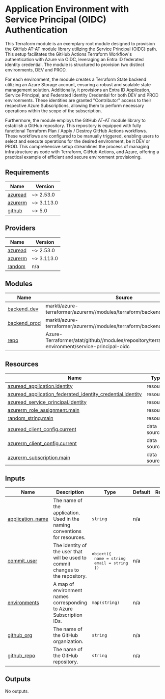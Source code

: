 # Application Environment with Service Principal (OIDC) Authentication
This Terraform module is an exemplary root module designed to provision the GitHub AT-AT module library utilizing the Service Principal (OIDC) path. This setup facilitates the GitHub Actions Terraform Workflow's authentication with Azure via OIDC, leveraging an Entra ID federated identity credential. The module is structured to provision two distinct environments, DEV and PROD.

For each environment, the module creates a Terraform State backend utilizing an Azure Storage account, ensuring a robust and scalable state management solution. Additionally, it provisions an Entra ID Application, Service Principal, and Federated Identity Credential for both DEV and PROD environments. These identities are granted "Contributor" access to their respective Azure Subscriptions, allowing them to perform necessary operations within the scope of the subscription.

Furthermore, the module employs the GitHub AT-AT module library to establish a GitHub repository. This repository is equipped with fully functional Terraform Plan / Apply / Destroy GitHub Actions workflows. These workflows are configured to be manually triggered, enabling users to select and execute operations for the desired environment, be it DEV or PROD. This comprehensive setup streamlines the process of managing infrastructure as code with Terraform, GitHub Actions, and Azure, offering a practical example of efficient and secure environment provisioning.
<!-- BEGIN_TF_DOCS -->
## Requirements

| Name | Version |
|------|---------|
| <a name="requirement_azuread"></a> [azuread](#requirement\_azuread) | ~> 2.53.0 |
| <a name="requirement_azurerm"></a> [azurerm](#requirement\_azurerm) | ~> 3.113.0 |
| <a name="requirement_github"></a> [github](#requirement\_github) | ~> 5.0 |

## Providers

| Name | Version |
|------|---------|
| <a name="provider_azuread"></a> [azuread](#provider\_azuread) | ~> 2.53.0 |
| <a name="provider_azurerm"></a> [azurerm](#provider\_azurerm) | ~> 3.113.0 |
| <a name="provider_random"></a> [random](#provider\_random) | n/a |

## Modules

| Name | Source | Version |
|------|--------|---------|
| <a name="module_backend_dev"></a> [backend\_dev](#module\_backend\_dev) | markti/azure-terraformer/azurerm//modules/terraform/backend/baseline | 1.0.16 |
| <a name="module_backend_prod"></a> [backend\_prod](#module\_backend\_prod) | markti/azure-terraformer/azurerm//modules/terraform/backend/baseline | 1.0.16 |
| <a name="module_repo"></a> [repo](#module\_repo) | Azure-Terraformer/atat/github//modules/repository/terraform/application-environment/service-principal-oidc | 1.0.1 |

## Resources

| Name | Type |
|------|------|
| [azuread_application.identity](https://registry.terraform.io/providers/hashicorp/azuread/latest/docs/resources/application) | resource |
| [azuread_application_federated_identity_credential.identity](https://registry.terraform.io/providers/hashicorp/azuread/latest/docs/resources/application_federated_identity_credential) | resource |
| [azuread_service_principal.identity](https://registry.terraform.io/providers/hashicorp/azuread/latest/docs/resources/service_principal) | resource |
| [azurerm_role_assignment.main](https://registry.terraform.io/providers/hashicorp/azurerm/latest/docs/resources/role_assignment) | resource |
| [random_string.main](https://registry.terraform.io/providers/hashicorp/random/latest/docs/resources/string) | resource |
| [azuread_client_config.current](https://registry.terraform.io/providers/hashicorp/azuread/latest/docs/data-sources/client_config) | data source |
| [azurerm_client_config.current](https://registry.terraform.io/providers/hashicorp/azurerm/latest/docs/data-sources/client_config) | data source |
| [azurerm_subscription.main](https://registry.terraform.io/providers/hashicorp/azurerm/latest/docs/data-sources/subscription) | data source |

## Inputs

| Name | Description | Type | Default | Required |
|------|-------------|------|---------|:--------:|
| <a name="input_application_name"></a> [application\_name](#input\_application\_name) | The name of the application. Used in the naming conventions for resources. | `string` | n/a | yes |
| <a name="input_commit_user"></a> [commit\_user](#input\_commit\_user) | The identity of the user that will be used to commit changes to the repository. | <pre>object({<br>    name  = string<br>    email = string<br>  })</pre> | n/a | yes |
| <a name="input_environments"></a> [environments](#input\_environments) | A map of environment names corresponding to Azure Subscription IDs. | `map(string)` | n/a | yes |
| <a name="input_github_org"></a> [github\_org](#input\_github\_org) | The name of the GitHub organization. | `string` | n/a | yes |
| <a name="input_github_repo"></a> [github\_repo](#input\_github\_repo) | The name of the GitHub repository. | `string` | n/a | yes |

## Outputs

No outputs.
<!-- END_TF_DOCS -->